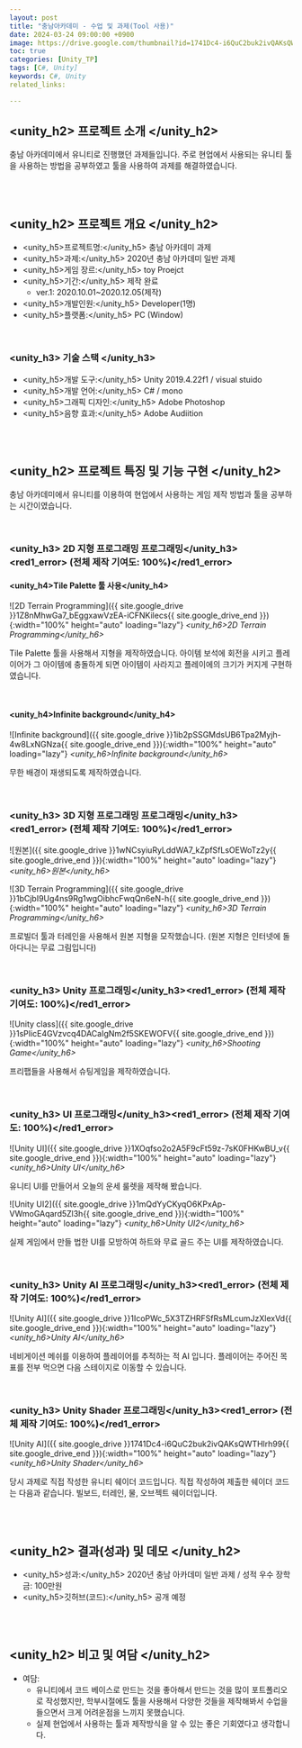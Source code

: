 ```yaml
---
layout: post
title: "충남아카데미 - 수업 및 과제(Tool 사용)"
date: 2024-03-24 09:00:00 +0900
image: https://drive.google.com/thumbnail?id=1741Dc4-i6QuC2buk2ivQAKsQWTHlrh99
toc: true
categories: [Unity_TP] 
tags: [C#, Unity]
keywords: C#, Unity
related_links:

---
```


## <unity_h2> 프로젝트 소개 </unity_h2>

충남 아카데미에서 유니티로 진행했던 과제들입니다. 주로 현업에서 사용되는 유니티 툴을 사용하는 방법을 공부하였고 툴을 사용하여 과제를 해결하였습니다.

<br>
<br>

## <unity_h2> 프로젝트 개요 </unity_h2>

- <span><unity_h5>프로젝트명:</unity_h5> 충남 아카데미 과제</span>
- <span><unity_h5>과제:</unity_h5> 2020년 충남 아카데미 일반 과제</span>
- <span><unity_h5>게임 장르:</unity_h5> toy Proejct</span>
- <span><unity_h5>기간:</unity_h5> 제작 완료</span>
    - ver.1: 2020.10.01~2020.12.05(제작) 
- <span><unity_h5>개발인원:</unity_h5> Developer(1명)</span>
- <span><unity_h5>플랫폼:</unity_h5> PC (Window)</span>

<br>

### <unity_h3> 기술 스택 </unity_h3>

- <span><unity_h5>개발 도구:</unity_h5> Unity 2019.4.22f1 / visual stuido </span>
- <span><unity_h5>개발 언어:</unity_h5> C# / mono </span>
- <span><unity_h5>그래픽 디자인:</unity_h5> Adobe Photoshop </span>
- <span><unity_h5>음향 효과:</unity_h5> Adobe Audiition </span>

<br>
<br>

## <unity_h2> 프로젝트 특징 및 기능 구현 </unity_h2>

충남 아카데미에서 유니티를 이용하여 현업에서 사용하는 게임 제작 방법과 툴을 공부하는 시간이였습니다.

<br>

### <unity_h3> 2D 지형 프로그래밍 프로그래밍</unity_h3><red1_error> (전체 제작 기여도: 100%)</red1_error>

#### <unity_h4>Tile Palette 툴 사용</unity_h4>

![2D Terrain Programming]({{ site.google_drive }}1Z8nMhwGa7_bEggxawVzEA-iCFNKilecs{{ site.google_drive_end }}){:width="100%" height="auto" loading="lazy"}
*<unity_h6>2D Terrain Programming</unity_h6>*

Tile Palette 툴을 사용해서 지형을 제작하였습니다. 아이템 보석에 회전을 시키고 플레이어가 그 아이템에 충돌하게 되면 아이템이 사라지고 플레이에의 크기가 커지게 구현하였습니다.

<br>

#### <unity_h4>Infinite background</unity_h4>

![Infinite background]({{ site.google_drive }}1ib2pSSGMdsUB6Tpa2Myjh-4w8LxNGNza{{ site.google_drive_end }}){:width="100%" height="auto" loading="lazy"}
*<unity_h6>Infinite background</unity_h6>*

무한 배경이 재생되도록 제작하였습니다.

<br>

### <unity_h3> 3D 지형 프로그래밍 프로그래밍</unity_h3><red1_error> (전체 제작 기여도: 100%)</red1_error>

![원본]({{ site.google_drive }}1wNCsyiuRyLddWA7_kZpfSfLsOEWoTz2y{{ site.google_drive_end }}){:width="100%" height="auto" loading="lazy"}
*<unity_h6>원본</unity_h6>*

![3D Terrain Programming]({{ site.google_drive }}1bCjbI9Ug4ns9Rg1wgOibhcFwqQn6eN-h{{ site.google_drive_end }}){:width="100%" height="auto" loading="lazy"}
*<unity_h6>3D Terrain Programming</unity_h6>*

프로빌더 툴과 터레인을 사용해서 원본 지형을 모작했습니다. (원본 지형은 인터넷에 돌아다니는 무료 그림입니다)

<br>

### <unity_h3> Unity 프로그래밍</unity_h3><red1_error> (전체 제작 기여도: 100%)</red1_error>

![Unity class]({{ site.google_drive }}1sPIicE4GVzvcq4DACaIgNm2f5SKEWOFV{{ site.google_drive_end }}){:width="100%" height="auto" loading="lazy"}
*<unity_h6>Shooting Game</unity_h6>*

프리팹들을 사용해서 슈팅게임을 제작하였습니다.

<br>

### <unity_h3> UI 프로그래밍</unity_h3><red1_error> (전체 제작 기여도: 100%)</red1_error>
 
![Unity UI]({{ site.google_drive }}1XOqfso2o2A5F9cFt59z-7sK0FHKwBU_v{{ site.google_drive_end }}){:width="100%" height="auto" loading="lazy"}
*<unity_h6>Unity UI</unity_h6>*

유니티 UI를 만들어서 오늘의 운세 룰렛을 제작해 봤습니다.

![Unity UI2]({{ site.google_drive }}1mQdYyCKyqO6KPxAp-VWmoGAqard5Zl3h{{ site.google_drive_end }}){:width="100%" height="auto" loading="lazy"}
*<unity_h6>Unity UI2</unity_h6>*

실제 게임에서 만들 법한 UI를 모방하여 하트와 무료 골드 주는 UI를 제작하였습니다.

<br>

### <unity_h3> Unity AI 프로그래밍</unity_h3><red1_error> (전체 제작 기여도: 100%)</red1_error>

![Unity AI]({{ site.google_drive }}1IcoPWc_5X3TZHRFSfRsMLcumJzXlexVd{{ site.google_drive_end }}){:width="100%" height="auto" loading="lazy"}
*<unity_h6>Unity AI</unity_h6>*

네비게이션 메쉬를 이용하여 플레이어를 추적하는 적 AI 입니다. 플레이어는 주어진 목표를 전부 먹으면 다음 스테이지로 이동할 수 있습니다.

<br>

### <unity_h3> Unity Shader 프로그래밍</unity_h3><red1_error> (전체 제작 기여도: 100%)</red1_error>

![Unity AI]({{ site.google_drive }}1741Dc4-i6QuC2buk2ivQAKsQWTHlrh99{{ site.google_drive_end }}){:width="100%" height="auto" loading="lazy"}
*<unity_h6>Unity Shader</unity_h6>*

당시 과제로 직접 작성한 유니티 쉐이더 코드입니다. 직접 작성하여 제출한 쉐이더 코드는 다음과 같습니다. 빌보드, 터레인, 물, 오브젝트 쉐이더입니다.

<br>
<br>

## <unity_h2> 결과(성과) 및 데모 </unity_h2>

- <span><unity_h5>성과:</unity_h5> 2020년 충남 아카데미 일반 과제 / 성적 우수 장학금: 100만원 </span>
- <span><unity_h5>깃허브(코드):</unity_h5> 공개 예정</span>

<br>
<br>

## <unity_h2> 비고 및 여담 </unity_h2>

- 여담:
    - 유니티에서 코드 베이스로 만드는 것을 좋아해서 만드는 것을 많이 포트폴리오로 작성했지만, 학부시절에도 툴을 사용해서 다양한 것들을 제작해봐서 수업을 들으면서 크게 어려운점을 느끼지 못했습니다.
    - 실제 현업에서 사용하는 툴과 제작방식을 알 수 있는 좋은 기회였다고 생각합니다.
